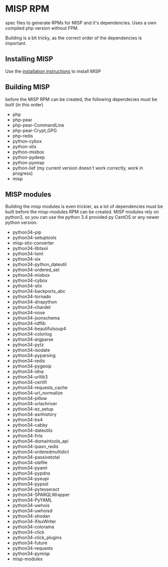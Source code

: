 # MISP RPM
spec files to generate RPMs for MISP and it's dependencies. Uses a own compiled php version without FPM.

Building is a bit tricky, as the correct order of the dependencies is important.

## Installing MISP
Use the [installation instructions](Install.md) to install MISP 

## Building MISP
before the MISP RPM can be created, the following dependecies must be built (in this order)
* php
* php-pear
* php-pear-CommandLine
* php-pear-Crypt_GPG
* php-redis
* python-cybox
* python-stix
* python-mixbox
* python-pydeep
* python-pymisp
* python-lief (my current version doesn't work correctly, work in progress)
* misp

## MISP modules
Building the misp modules is even trickier, as a lot of dependencies must be built before the misp-modules RPM can be created. MISP modules rely on python3, so you can use the python 3.4 provided py CentOS or any newer python version.

* python34-pip
* python34-setuptools
* misp-stix-converter
* python34-libtaxii
* python34-lxml
* python34-six
* python34-python_dateutil
* python34-ordered_set
* python34-mixbox
* python34-cybox
* python34-stix
* python34-backports_abc
* python34-tornado
* python34-dnspython
* python34-chardet
* python34-nose
* python34-jsonschema
* python34-rdflib
* python34-beautifulsoup4
* python34-colorlog
* python34-argparse
* python34-pytz
* python34-isodate
* python34-pyparsing
* python34-redis
* python34-pygeoip
* python34-idna
* python34-urllib3
* python34-certifi
* python34-requests_cache
* python34-url_normalize
* python34-pillow
* python34-urlachriver
* python34-ez_setup
* python34-asnhistory
* python34-bs4
* python34-cabby
* python34-dateutils
* python34-firls
* python34-domaintools_api
* python34-ipasn_redis
* python34-orderedmultidict
* python34-passivetotal
* python34-olefile
* python34-pyaml
* python34-pypdns
* python34-pyeupi
* python34-pypssl
* python34-pytesseract
* python34-SPARQLWrapper
* python34-PyYAML
* python34-uwhois
* python34-uwhoisd
* python34-shodan
* python34-XlsxWriter
* python34-colorama
* python34-click
* python34-click_plugins
* python34-future
* python34-requests
* python34-pymisp
* misp-modules

